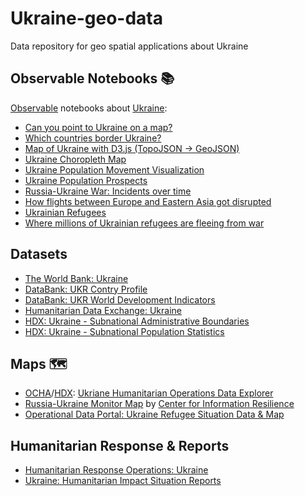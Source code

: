 # Ukraine-geo-data

Data repository for geo spatial applications about Ukraine

## Observable Notebooks 📚

[Observable](https://observablehq.com/explore) notebooks about [Ukraine](https://observablehq.com/search?query=Ukraine):

- [Can you point to Ukraine on a map?](https://observablehq.com/@chriszs/point-to-ukraine-on-a-map)
- [Which countries border Ukraine?](https://observablehq.com/@bagami/who-are-ukraines-neighbours)
- [Map of Ukraine with D3.js (TopoJSON -> GeoJSON)](https://observablehq.com/@ignore_you/map-of-ukraine-with-d3-js-topojson-geojson)
- [Ukraine Choropleth Map](https://observablehq.com/@daani-rika/choropleth)
- [Ukraine Population Movement Visualization](https://observablehq.com/@whiteand/ukraine-population-movement-visualization)
- [Ukraine Population Prospects](https://observablehq.com/@marianpetruk/ukraine-population-prospects)
- [Russia-Ukraine War: Incidents over time](https://observablehq.com/@oscarpas/ukraine-conflict-incidents-over-time)
- [How flights between Europe and Eastern Asia got disrupted](https://observablehq.com/@espinielli/war-in-ukraine-airspace-blockade)
- [Ukrainian Refugees](https://observablehq.com/@rafacmc/ukrainian-refugees)
- [Where millions of Ukrainian refugees are fleeing from war](https://observablehq.com/@chriszs/where-1-3-million-ukrainian-refugees-fled-from-war)

## Datasets

- [The World Bank: Ukraine](https://data.worldbank.org/country/ukraine?view=chart)
- [DataBank: UKR Contry Profile](https://databank.worldbank.org/views/reports/reportwidget.aspx?Report_Name=CountryProfile&Id=b450fd57&tbar=y&dd=y&inf=n&zm=n&country=UKR)
- [DataBank: UKR World Development Indicators](https://databank.worldbank.org/reports.aspx?source=2&country=UKR)
- [Humanitarian Data Exchange: Ukraine](https://data.humdata.org/group/ukr)
- [HDX: Ukraine - Subnational Administrative Boundaries](https://data.humdata.org/dataset/cod-ab-ukr)
- [HDX: Ukraine - Subnational Population Statistics](https://data.humdata.org/dataset/cod-ps-ukr)

## Maps 🗺️

- [OCHA](https://www.unocha.org/)/[HDX](https://data.humdata.org/): [Ukriane Humanitarian Operations Data Explorer](https://data.humdata.org/visualization/ukraine-humanitarian-operations/)
- [Russia-Ukraine Monitor Map](https://maphub.net/Cen4infoRes/russian-ukraine-monitor) by [Center for Information Resilience](https://twitter.com/Cen4infoRes)
- [Operational Data Portal: Ukraine Refugee Situation Data & Map](https://data2.unhcr.org/en/situations/ukraine)

## Humanitarian Response & Reports

- [Humanitarian Response Operations: Ukraine](https://www.humanitarianresponse.info/en/operations/ukraine)
- [Ukraine: Humanitarian Impact Situation Reports](https://reliefweb.int/updates?advanced-search=%28PC241%29_%28S1503%29_%28F10%29)